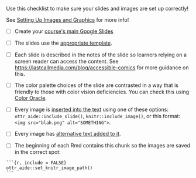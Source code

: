 
Use this checklist to make sure your slides and images are set up correctly!

See [Setting Up Images and Graphics](https://github.com/jhudsl/OTTR_Template/wiki/Setting-up-images-and-graphics) for more info!

- [ ] Create your [course's main Google Slides](https://github.com/jhudsl/OTTR_Template/wiki/Setting-up-images-and-graphics)

- [ ] The slides use the [appropriate template](https://github.com/jhudsl/OTTR_Template/wiki/Setting-up-images-and-graphics).

- [ ] Each slide is described in the notes of the slide so learners relying on a screen reader can access the content. See https://lastcallmedia.com/blog/accessible-comics for more guidance on this.

- [ ] The color palette choices of the slide are contrasted in a way that is friendly to those with color vision deficiencies.
You can check this using [Color Oracle](https://colororacle.org/).

- [ ] Every image is [inserted into the text](https://github.com/jhudsl/OTTR_Template/wiki/Setting-up-images-and-graphics#adding-images-and-graphics-in-text) using one of these options: `ottr_aide::include_slide()`, `knitr::include_image()`, or this format: `<img src="blah.png" alt="SOMETHING">`.

- [ ] Every image has [alternative text added to it](https://github.com/jhudsl/OTTR_Template/wiki/Setting-up-images-and-graphics#adding-images-and-graphics-in-text).

- [ ] The beginning of each Rmd contains this chunk so the images are saved in the correct spot:

`````
```{r, include = FALSE}
ottr_aide::set_knitr_image_path()
```
`````
